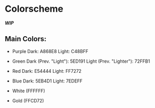 # Colorscheme
***WIP***
## Main Colors:

- Purple
Dark: A868E8 Light: C48BFF

- Green
Dark (Prev. "Light"): 5ED191
Light (Prev. "Lighter"): 72FFB1

- Red
Dark: E54444 Light: FF7272

- Blue
Dark: 5EB4D1 Light: 7EDEFF

- White (FFFFFF)

- Gold (FFCD72)

